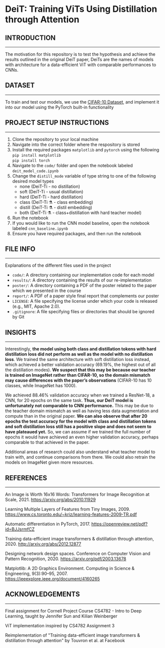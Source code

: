 # DeiT: Training ViTs Using Distillation through Attention

## INTRODUCTION
-----------------------------------------------------------------------------------------------------

The motivation for this repository is to test the hypothesis and achieve the results outlined in the original DeiT paper, DeiTs are the names of models with architecture for a data-efficient ViT with comparable performances to CNNs. 

## DATASET
-----------------------------------------------------------------------------------------------------
To train and test our models, we use the [CIFAR-10 Dataset](https://www.cs.toronto.edu/~kriz/cifar.html ), and implement it into our model using the PyTorch built-in functionality

## PROJECT SETUP INSTRUCTIONS
-----------------------------------------------------------------------------------------------------

1) Clone the repository to your local machine
2) Navigate into the correct folder where the respository is stored
3) Install the required packages `matplotlib` and  `pytorch` using the following <br/>
   `pip install matplotlib` <br/>
   `pip install torch` 
4) Navigate to the `code/` folder and open the notebook labeled `deit_model_code.ipynb`
5) Change the `distill_mode` variable of type string to one of the following desired model types
   * none (DeiT-Ti - no distillation)
   * soft (DeiT-Ti - usual distillation)
   * hard (DeiT-Ti - hard distillation)
   * class (DeiT-Ti ⚗️ - class embedding)
   * distill (DeiT-Ti ⚗️ - distil embedding)
   * both (DeiT-Ti ⚗️ - class+distillation with hard teacher model)
6) Run the notebook
7) If you would like to run the CNN model baseline, open the notebook labeled `cnn_baseline.ipynb`
8) Ensure you have required packages, and then run the notebook


## FILE INFO
-----------------------------------------------------------------------------------------------------

Explanations of the different files used in the project
* `code/`: A directory containing our implementation code for each model 
* `results/`: A directory containing the results of our re-implementation
* `poster/`: A directory containing a PDF of the poster related to the paper which we presented in the course
* `report/`: A PDF of a paper style final report that complements our poster
* `LICENSE`: A file specifying the license under which your code is released (e.g., MIT,
Apache 2.0).
* `.gitignore`: A file specifying files or directories that should be ignored by Git

    
## INSIGHTS 
-----------------------------------------------------------------------------------------------------
Interestingly, **the model using both class and distillation tokens with hard distillation loss did not perform as well as the model with no distillation loss**. We trained the same architecture with soft distillation loss instead, which achieved a better validation accuracy (69.19%, the highest out of all the distillation modes). **We suspect that this may be because our teacher is trained on ImageNet rather than CIFAR-10, so the domain mismatch may cause differences with the paper’s observations** (CIFAR-10 has 10 classes, while ImageNet has 1000).

We achieved 88.46% validation accuracy when we trained a ResNet-18, a CNN, for 20 epochs on the same task. **Thus, our DeiT model is unfortunately not comparable to CNN performance.** This may be due to the teacher domain mismatch as well as having less data augmentation and compute than in the original paper. **We can also observe that after 20 epochs the test accuracy for the model with class and distillation tokens and soft distillation loss still has a positive slope and does not seem to have plateaued yet.** So, we can assume if we trained the full number of epochs it would have achieved an even higher validation accuracy, perhaps comparable to that achieved in the paper. 

Additional areas of research could also understand what teacher model to train with, and continue comparisons from there. We could also retrain the models on ImageNet given more resources. 

## REFERENCES
-----------------------------------------------------------------------------------------------------
An Image is Worth 16x16 Words: Transformers for Image Recognition at Scale, 2021. https://arxiv.org/abs/2010.11929

Learning Multiple Layers of Features from Tiny Images, 2009. https://www.cs.toronto.edu/~kriz/learning-features-2009-TR.pdf 

Automatic differentiation in PyTorch, 2017. https://openreview.net/pdf?id=BJJsrmfCZ

Training data-efficient image transformers & distillation through attention, 2020. http://arxiv.org/abs/2012.12877  

Designing network design spaces. Conference on Computer Vision and Pattern Recognition, 2020. https://arxiv.org/pdf/2003.13678

Matplotlib: A 2D Graphics Environment. Computing in Science & Engineering, 9(3):90–95, 2007. https://ieeexplore.ieee.org/document/4160265


## ACKNOWLEDGEMENTS
-----------------------------------------------------------------------------------------------------

Final assignment for Cornell Project Course CS4782 - Intro to Deep Learning, taught by Jennifer Sun and Kilian Weinberger 

ViT implementation inspired by CS4782 Assignment 3

Reimplementation of "Training data-efficient image transformers & distillation through attention" by Touvron et al. at Facebook
